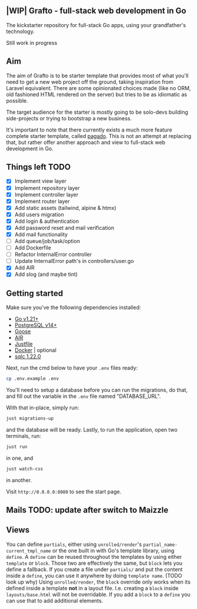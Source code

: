 ## |WIP| Grafto - full-stack web development in Go
The kickstarter repository for full-stack Go apps, using your grandfather's technology.

Still work in progress

## Aim

The aim of Grafto is to be starter template that provides most of what you'll need to get a new web project off the 
ground, taking inspiration from Laravel equivalent. There are some opinionated choices made (like no ORM, old fashioned 
HTML rendered on the server) but tries to be as idiomatic as possible.

The target audience for the starter is mostly going to be solo-devs building side-projects or trying to bootstrap a 
new business.

It's important to note that there currently exists a much more feature complete starter template, called [pagado](https://github.com/mikestefanello/pagoda).
This is not an attempt at replacing that, but rather offer another approach and view to full-stack web development
in Go.

## Things left TODO
- [X] Implement view layer
- [X] Implement repository layer
- [X] Implement controller layer
- [X] Implement router layer
- [X] Add static assets (tailwind, alpine & htmx)
- [X] Add users migration
- [X] Add login & authentication
- [X] Add password reset and mail verification
- [X] Add mail functionality
- [ ] Add queue/job/task/option
- [ ] Add Dockerfile
- [ ] Refactor InternalError controller
- [ ] Update InternalError path's in controllers/user.go
- [X] Add AIR
- [X] Add slog (and maybe tint)

## Getting started

Make sure you've the following dependencies installed:
- [Go v1.21+](https://golang.org/doc/install)
- [PostgreSQL v14+](https://www.postgresql.org/download/)
- [Goose](https://github.com/pressly/goose)
- [AIR](https://github.com/cosmtrek/air)
- [Justfile](https://github.com/casey/just)
- [Docker](https://docs.docker.com/get-docker/) | optional
- [sqlc 1.22.0](https://github.com/kyleconroy/sqlc)

Next, run the cmd below to have your `.env` files ready:
```bash
cp .env.example .env
```

You'll need to setup a database before you can run the migrations, do that, and fill out the variable in the `.env` file
named "DATABASE_URL".

With that in-place, simply run:
```bash 
just migrations-up
``` 
and the database will be ready. Lastly, to run the application, open two terminals, run:
```bash 
just run
```
in one, and
```bash 
just watch-css
``` 
in another.

Visit `http://0.0.0.0:8080` to see the start page.


## Mails TODO: update after switch to Maizzle


## Views

You can define `partials`, either using `unrolled/render`'s `partial_name-current_tmpl_name` or the one built in with
Go's template library, using `define`. A `define` can be reused throughout the templates by using either `template` or
`block`. Those two are effectively the same, but `block` lets you define a fallback. If you create a file under `partials/`
and put the content inside a `define`, you can use it anywhere by doing `template name`. (TODO look up why) Using 
`unrolled/render`, the `block` override only works when its defined inside a template __not__ in a layout file. I.e.
creating a `block` inside `layouts/base.html` will not be overridable. If you add a `block` to a `define` you can use 
that to add additional elements.
